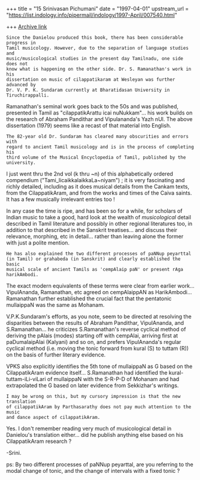 +++
title = "15 Srinivasan Pichumani"
date = "1997-04-01"
upstream_url = "https://list.indology.info/pipermail/indology/1997-April/007540.html"

+++
[Archive link](https://list.indology.info/pipermail/indology/1997-April/007540.html)


	Since the Danielou produced this book, there has been considerable progress in
	Tamil musicology. However, due to the separation of language studies and
	music/musicological studies in the present day Tamilnadu, one side does not
	know what is happening on the other side. Dr. S. Ramanathan's work in his
	dissertation on music of cilappatikaram at Wesleyan was further advanced by
	Dr. V. P. K. Sundaram currently at Bharatidasan University in Tiruchirappalli. 

Ramanathan's seminal work goes back to the 50s and was published, 
presented in Tamil as "cilappatikArattu icai nuNukkam"... his work 
builds on the research of Abraham Pandithar and Vipulananda's Yazh 
nUl.  The above dissertation (1979) seems like a recast of that 
material into English.

	The 82-year old Dr. Sundaram has cleared many obscurities and errors with 
	regard to ancient Tamil musicology and is in the process of completing his 
	third volume of the Musical Encyclopedia of Tamil, published by the university. 

I just went thru the 2nd vol (k thru ~n) of this alphabetically 
ordered compendium ("Tami_licaikkalaikkaLa~niyam") ; it is very 
fascinating and richly detailed, including as it does musical 
details from the Cankam texts, from the CilappatikAram, and from 
the works and times of the Caiva saints.  It has a few musically 
irrelevant entries too !

In any case the time is ripe, and has been so for a while, for 
scholars of Indian music to take a good, hard look at the wealth 
of _musicological_ detail described in Tamil literature and possibly 
in other regional literatures too, in addition to that described in 
the Sanskrit treatises... and discuss their relevance, morphing, 
etc in detail... rather than leaving alone the former with just a 
polite mention.

	He has also explained the two different processes of paNNup peyarttal 
	(in Tamil) or grahabeda (in Sanskrit) and clearly established the basic 
	musical scale of ancient Tamils as 'cempAlaip paN' or present rAga harikAmbodi. 

The exact modern equivalents of these terms were clear from earlier 
work...  VipulAnanda, Ramanathan, etc agreed on cempAlaippAN as
HarikAmbodi... Ramanathan further established the crucial fact that
the pentatonic mullaippaN was the same as Mohanam.

V.P.K.Sundaram's efforts, as you note, seem to be directed at resolving 
the disparities between the results of Abraham Pandithar, VipulAnanda, 
and S.Ramanathan... he criticizes S.Ramanathan's reverse cyclical method 
of deriving the pAlais (modes) starting off with cempAlai, arriving first
at paDumalaipAlai (Kalyani) and so on, and prefers VipulAnanda's regular
cyclical method (i.e. moving the tonic forward from kural (S) to tuttam
(R)) on the basis of further literary evidence.  

VPKS also explicitly identifies the 5th tone of mullaippaN as G based 
on the CilappatikAram evidence itself... S.Ramanathan had identified 
the kural-tuttam-iLi-viLari of mullaippaN with the S-R-P-D of Mohanam 
and had extrapolated the G based on later evidence from Sekkizhar's 
writings.

	I may be wrong on this, but my cursory impression is that the new translation
	of cilappatikAram by Parthasarathy does not pay much attention to the music
	and dance aspect of cilappatikAram. 

Yes.  I don't remember reading very much of musicological detail 
in Danielou's translation either... did he publish anything else
based on his CilappatikAram research ?   

-Srini.

ps: By two different processes of paNNup peyarttal, are you referring
to the modal change of tonic, and the change of intervals with a fixed
tonic ?




